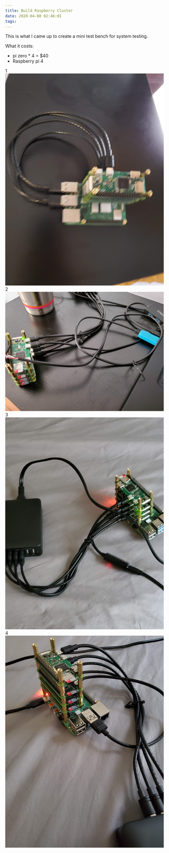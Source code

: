 ```yaml
---
title: Build Raspberry Cluster
date: 2020-04-08 02:46:01
tags:
---
```


This is what I came up to create a mini test bench for system testing.

What it costs:
 - pi zero * 4 = $40
 - Raspberry pi 4 

1 ![](./build-raspberry-cluster/20200405_001841.jpg) 
2 ![](./build-raspberry-cluster/20200405_144500.jpg)
3 ![](./build-raspberry-cluster/20200405_181421.jpg)
4 ![](./build-raspberry-cluster/20200405_182508.jpg)
